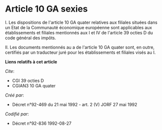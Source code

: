 # Article 10 GA sexies

I. Les dispositions de l'article 10 GA quater relatives aux filiales situées dans un Etat de la Communauté économique
européenne sont applicables aux établissements et filiales mentionnés aux I et IV de l'article 39 octies D du code général
des impôts.

II. Les documents mentionnés au a de l'article 10 GA quater sont, en outre, certifiés par un traducteur juré pour les
établissements et filiales visés au I.

**Liens relatifs à cet article**

_Cite_:

  - CGI 39 octies D
  - CGIAN3 10 GA quater

_Créé par_:

  - Décret n°92-469 du 21 mai 1992 - art. 2 (V) JORF 27 mai 1992

_Codifié par_:

  - Décret n°92-836 1992-08-27
